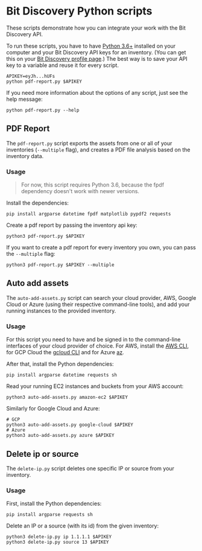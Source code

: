 # Bit Discovery Python scripts

These scripts demonstrate how you can integrate your work with the Bit Discovery API.

To run these scripts, you have to have [Python 3.6+](https://www.python.org/downloads/) installed on your computer and
your Bit Discovery API keys for an inventory. (You can get this on
your [Bit Discovery profile page](https://dev.bitdiscovery.com/user/profile).) The best way is to save your API key to a
variable and reuse it for every script.

```shell
APIKEY=eyJh...hUFs
python pdf-report.py $APIKEY
```

If you need more information about the options of any script, just see the help message:

```shell
python pdf-report.py --help
```

## PDF Report

The `pdf-report.py` script exports the assets from one or all of your inventories (`--multiple` flag), and creates a PDF
file analysis based on the inventory data.

### Usage

> For now, this script requires Python 3.6, because the fpdf dependency doesn't work with newer versions.

Install the dependencies:

```shell
pip install argparse datetime fpdf matplotlib pypdf2 requests
```

Create a pdf report by passing the inventory api key:

```shell
python3 pdf-report.py $APIKEY
```

If you want to create a pdf report for every inventory you own, you can pass the `--multiple` flag:

```shell
python3 pdf-report.py $APIKEY --multiple
```

## Auto add assets

The `auto-add-assets.py` script can search your cloud provider, AWS, Google Cloud or Azure (using their respective
command-line tools), and add your running instances to the provided inventory.

### Usage

For this script you need to have and be signed in to the command-line interfaces of your cloud provider of choice. For
AWS, install the [AWS CLI](https://docs.aws.amazon.com/cli/latest/userguide/install-cliv2.html), for GCP Cloud
the [gcloud CLI](https://cloud.google.com/sdk/docs/install) and for
Azure [az](https://docs.microsoft.com/en-us/cli/azure/install-azure-cli).

After that, install the Python dependencies:

```shell
pip install argparse datetime requests sh
```

Read your running EC2 instances and buckets from your AWS account:

```shell
python3 auto-add-assets.py amazon-ec2 $APIKEY
```

Similarly for Google Cloud and Azure:

```shell
# GCP
python3 auto-add-assets.py google-cloud $APIKEY
# Azure
python3 auto-add-assets.py azure $APIKEY
```

## Delete ip or source

The `delete-ip.py` script deletes one specific IP or source from your inventory.

### Usage

First, install the Python dependencies:

```shell
pip install argparse requests sh
```

Delete an IP or a source (with its id) from the given inventory:

```shell
python3 delete-ip.py ip 1.1.1.1 $APIKEY
python3 delete-ip.py source 13 $APIKEY
```
